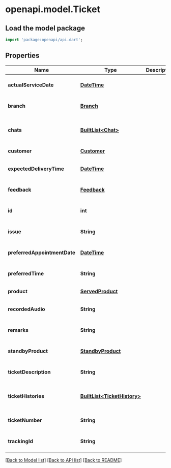 # openapi.model.Ticket

## Load the model package
```dart
import 'package:openapi/api.dart';
```

## Properties
Name | Type | Description | Notes
------------ | ------------- | ------------- | -------------
**actualServiceDate** | [**DateTime**](DateTime.md) |  | [optional] [default to null]
**branch** | [**Branch**](Branch.md) |  | [optional] [default to null]
**chats** | [**BuiltList&lt;Chat&gt;**](Chat.md) |  | [optional] [default to const []]
**customer** | [**Customer**](Customer.md) |  | [default to null]
**expectedDeliveryTime** | [**DateTime**](DateTime.md) |  | [optional] [default to null]
**feedback** | [**Feedback**](Feedback.md) |  | [optional] [default to null]
**id** | **int** |  | [optional] [default to null]
**issue** | **String** |  | [optional] [default to null]
**preferredAppointmentDate** | [**DateTime**](DateTime.md) |  | [optional] [default to null]
**preferredTime** | **String** |  | [optional] [default to null]
**product** | [**ServedProduct**](ServedProduct.md) |  | [default to null]
**recordedAudio** | **String** |  | [optional] [default to null]
**remarks** | **String** |  | [optional] [default to null]
**standbyProduct** | [**StandbyProduct**](StandbyProduct.md) |  | [optional] [default to null]
**ticketDescription** | **String** |  | [optional] [default to null]
**ticketHistories** | [**BuiltList&lt;TicketHistory&gt;**](TicketHistory.md) |  | [optional] [default to const []]
**ticketNumber** | **String** |  | [optional] [default to null]
**trackingId** | **String** |  | [optional] [default to null]

[[Back to Model list]](../README.md#documentation-for-models) [[Back to API list]](../README.md#documentation-for-api-endpoints) [[Back to README]](../README.md)


